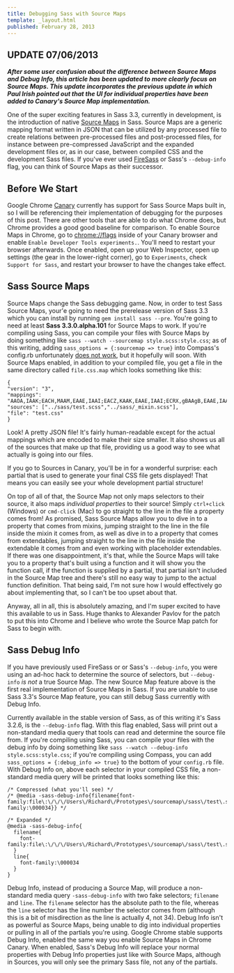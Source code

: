 ```yaml
---
title: Debugging Sass with Source Maps
template: _layout.html
published: February 28, 2013
---
```

## UPDATE 07/06/2013

***After some user confusion about the difference between Source Maps and Debug Info, this article has been updated to more clearly focus on Source Maps. This update incorporates the previous update in which Paul Irish pointed out that the UI for individual properties have been added to Canary's Source Map implementation.***

One of the super exciting features in Sass 3.3, currently in development, is the introduction of native [Source Maps](http://www.html5rocks.com/en/tutorials/developertools/sourcemaps/) in Sass. Source Maps are a generic mapping format written in JSON that can be utilized by any processed file to create relations between pre-processed files and post-processed files, for instance between pre-compressed JavaScript and the expanded development files or, as in our case, between compiled CSS and the development Sass files. If you've ever used [FireSass](https://addons.mozilla.org/en-us/firefox/addon/firesass-for-firebug/) or Sass's `--debug-info` flag, you can think of Source Maps as their successor.

## Before We Start

Google Chrome [Canary](https://www.google.com/intl/en/chrome/browser/canary.html) currently has support for Sass Source Maps built in, so I will be referencing their implementation of debugging for the purposes of this post. There are other tools that are able to do what Chrome does, but Chrome provides a good good baseline for comparison. To enable Source Maps in Chrome, go to [chrome://flags](chrome://flags) inside of your Canary browser and enable `Enable Developer Tools experiments.`. You'll need to restart your browser afterwards. Once enabled, open up your Web Inspector, open up settings (the gear in the lower-right corner), go to `Experiments`, check `Support for Sass`, and restart your browser to have the changes take effect.

## Sass Source Maps

Source Maps change the Sass debugging game. Now, in order to test Sass Source Maps, your'e going to need the prerelease version of Sass 3.3 which you can install by running `gem install sass --pre`. You're going to need at least **Sass 3.3.0.alpha.101** for Source Maps to work. If you're compiling using Sass, you can compile your files with Source Maps by doing something like `sass --watch --sourcemap style.scss:style.css`; as of this writing, adding `sass_options = {:sourcemap => true}` into Compass's config.rb unfortunately [does not work](https://github.com/chriseppstein/compass/issues/1189), but it hopefully will soon. With Source Maps enabled, in addition to your compiled file, you get a file in the same directory called `file.css.map` which looks something like this:

<pre><code class="language-javascript">{
"version": "3",
"mappings": "AAOA,IAAK;EACH,MAAM,EAAE,IAAI;EACZ,KAAK,EAAE,IAAI;ECRX,gBAAgB,EAAE,IAAI;EDUtB,OAAO,EAAE,IAAI",
"sources": ["../sass/test.scss","../sass/_mixin.scss"],
"file": "test.css"
}</code></pre>

Look! A pretty JSON file! It's fairly human-readable except for the actual mappings which are encoded to make their size smaller. It also shows us all of the sources that make up that file, providing us a good way to see what actually is going into our files.

If you go to Sources in Canary, you'll be in for a wonderful surprise: each partial that is used to generate your final CSS file gets displayed! That means you can easily see your whole development partial structure!

On top of all of that, the Source Map not only maps selectors to their source, it also maps *individual properties* to their source! Simply `ctrl+click` (Windows) or `cmd-click` (Mac) to go straight to the line in the file a property comes from! As promised, Sass Source Maps allow you to dive in to a property that comes from mixins, jumping straight to the line in the file inside the mixin it comes from, as well as dive in to a property that comes from extendables, jumping straight to the line in the file inside the extendable it comes from and even working with placeholder extendables. If there was one disappointment, it's that, while the Source Maps will take you to a property that's built using a function and it will show you the function call, if the function is supplied by a partial, that partial isn't included in the Source Map tree and there's still no easy way to jump to the actual function definition. That being said, I'm not sure how I would effectively go about implementing that, so I can't be too upset about that.

Anyway, all in all, this is absolutely amazing, and I'm super excited to have this available to us in Sass. Huge thanks to Alexander Pavlov for the patch to put this into Chrome and I believe who wrote the Source Map patch for Sass to begin with.

## Sass Debug Info

If you have previously used FireSass or or Sass's `--debug-info`, you were using an ad-hoc hack to determine the source of selectors, but `--debug-info` *is not* a true Source Map. The new Source Map feature above is the first real implementation of Source Maps in Sass. If you are unable to use Sass 3.3's Source Map feature, you can still debug Sass currently with Debug Info.

Currently available in the stable version of Sass, as of this writing it's Sass 3.2.6, is the `--debug-info` flag. With this flag enabled, Sass will print out a non-standard media query that tools can read and determine the source file from. If you're compiling using Sass, you can compile your files with the debug info by doing something like `sass --watch --debug-info style.scss:style.css`; if you're compiling using Compass, you can add `sass_options = {:debug_info => true}` to the bottom of your `config.rb` file. With Debug Info on, above each selector in your compiled CSS file, a non-standard media query will be printed that looks something like this:

<pre><code class="language-scss">/* Compressed (what you'll see) */
/* @media -sass-debug-info{filename{font-family:file\:\/\/\/Users\/Richard\/Prototypes\/sourcemap\/sass\/test\.scss}line{font-family:\000034}} */

/* Expanded */
@media -sass-debug-info{
  filename{
    font-family:file\:\/\/\/Users\/Richard\/Prototypes\/sourcemap\/sass\/test\.scss
  }
  line{
    font-family:\000034
  }
}</code></pre>

Debug Info, instead of producing a Source Map, will produce a non-standard media query `-sass-debug-info` with two fake selectors; `filename` and `line`. The `filename` selector has the absolute path to the file, whereas the `line` selector has the line number the selector comes from (although this is a bit of misdirection as the line is actually 4, not 34). Debug Info isn't as powerful as Source Maps, being unable to dig into individual properties or pulling in all of the partials you're using. Google Chrome stable supports Debug Info, enabled the same way you enable Source Maps in Chrome Canary. When enabled, Sass's Debug Info will replace your normal properties with Debug Info properties just like with Source Maps, although in Sources, you will only see the primary Sass file, not any of the partials.
